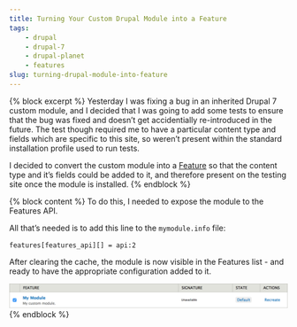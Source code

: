 ```yaml
---
title: Turning Your Custom Drupal Module into a Feature
tags:
    - drupal
    - drupal-7
    - drupal-planet
    - features
slug: turning-drupal-module-into-feature
---
```

{% block excerpt %}
Yesterday I was fixing a bug in an inherited Drupal 7 custom module, and I decided that I was going to add some tests to ensure that the bug was fixed and doesn’t get accidentially re-introduced in the future. The test though required me to have a particular content type and fields which are specific to this site, so weren’t present within the standard installation profile used to run tests.

I decided to convert the custom module into a [Feature][0] so that the content type and it’s fields could be added to it, and therefore present on the testing site once the module is installed.
{% endblock %}


{% block content %}
To do this, I needed to expose the module to the Features API.

All that’s needed is to add this line to the `mymodule.info` file:

```language-ini
features[features_api][] = api:2
```

After clearing the cache, the module is now visible in the Features list - and ready to have the appropriate configuration added to it.

!['The features list showing the custom module'](/assets/images/blog/custom-module-as-a-feature.png)
{% endblock %}

[0]: https://www.drupal.org/project/features
